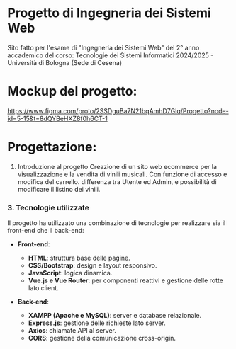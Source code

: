 # Progetto di Ingegneria dei Sistemi Web
Sito fatto per l'esame di "Ingegneria dei Sistemi Web" del 2° anno accademico del corso: Tecnologie dei Sistemi Informatici 2024/2025 - Università di Bologna (Sede di Cesena)
# Mockup del progetto:
https://www.figma.com/proto/2SSDguBa7N21bqAmhD7Glq/Progetto?node-id=5-15&t=8dQYBeHXZ8f0h6CT-1

# Progettazione:
1. Introduzione al progetto
Creazione di un sito web ecommerce per la visualizzazione e la vendita di vinili musicali. Con funzione di accesso e modifica del carrello. differenza tra Utente ed Admin, e possibilità di modificare il listino dei vinili.

### 3. **Tecnologie utilizzate**
Il progetto ha utilizzato una combinazione di tecnologie per realizzare sia il front-end che il back-end:
- **Front-end**:
  - **HTML**: struttura base delle pagine.
  - **CSS/Bootstrap**: design e layout responsivo.
  - **JavaScript**: logica dinamica.
  - **Vue.js e Vue Router**: per componenti reattivi e gestione delle rotte lato client.

- **Back-end**:
  - **XAMPP (Apache e MySQL)**: server e database relazionale.
  - **Express.js**: gestione delle richieste lato server.
  - **Axios**: chiamate API al server.
  - **CORS**: gestione della comunicazione cross-origin.
